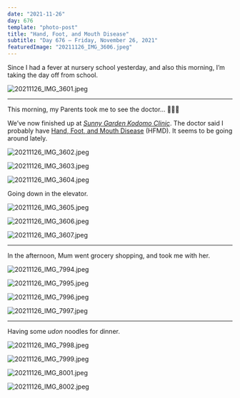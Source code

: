 ```yaml
---
date: "2021-11-26"
day: 676
template: "photo-post"
title: "Hand, Foot, and Mouth Disease"
subtitle: "Day 676 – Friday, November 26, 2021"
featuredImage: "20211126_IMG_3606.jpeg"
---
```


Since I had a fever at nursery school yesterday, and also this morning, I’m taking the day off from school.

![20211126_IMG_3601.jpeg](20211126_IMG_3601.jpeg)

<hr />

This morning, my Parents took me to see the doctor… 👩🏻‍⚕️

We’ve now finished up at _<a href="https://sunnygardencl.com/">Sunny Garden Kodomo Clinic</a>_. The doctor said I probably have <a href="https://www.cdc.gov/hand-foot-mouth/index.html">Hand, Foot, and Mouth Disease</a> (HFMD). It seems to be going around lately.

![20211126_IMG_3602.jpeg](20211126_IMG_3602.jpeg)

![20211126_IMG_3603.jpeg](20211126_IMG_3603.jpeg)

![20211126_IMG_3604.jpeg](20211126_IMG_3604.jpeg)

Going down in the elevator.

![20211126_IMG_3605.jpeg](20211126_IMG_3605.jpeg)

![20211126_IMG_3606.jpeg](20211126_IMG_3606.jpeg)

![20211126_IMG_3607.jpeg](20211126_IMG_3607.jpeg)

<hr />

In the afternoon, Mum went grocery shopping, and took me with her.

![20211126_IMG_7994.jpeg](20211126_IMG_7994.jpeg)

![20211126_IMG_7995.jpeg](20211126_IMG_7995.jpeg)

![20211126_IMG_7996.jpeg](20211126_IMG_7996.jpeg)

![20211126_IMG_7997.jpeg](20211126_IMG_7997.jpeg)

<hr />

Having some _udon_ noodles for dinner.

![20211126_IMG_7998.jpeg](20211126_IMG_7998.jpeg)

![20211126_IMG_7999.jpeg](20211126_IMG_7999.jpeg)

![20211126_IMG_8001.jpeg](20211126_IMG_8001.jpeg)

![20211126_IMG_8002.jpeg](20211126_IMG_8002.jpeg)
